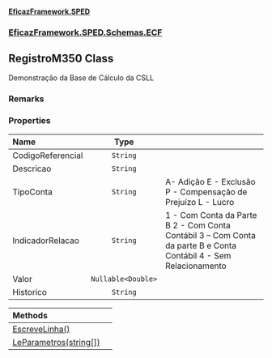 #### [EficazFramework.SPED](EficazFrameworkSPED.md 'EficazFramework SPED')
### [EficazFramework.SPED.Schemas.ECF](EficazFramework.SPED.Schemas.ECF.md 'EficazFramework.SPED.Schemas.ECF')

## RegistroM350 Class

Demonstração da Base de Cálculo da CSLL

### Remarks
### Properties

| Name | Type | |
| :--- | :---: | :--- |
| CodigoReferencial | `String` |  |
| Descricao | `String` |  |
| TipoConta | `String` | A- Adição            E - Exclusão            P - Compensação de Prejuízo            L - Lucro |
| IndicadorRelacao | `String` | 1 - Com Conta da Parte B            2 - Com Conta Contábil            3 – Com Conta da parte B e Conta Contábil            4 - Sem Relacionamento |
| Valor | `Nullable<Double>` |  |
| Historico | `String` |  |

| Methods | |
| :--- | :--- |
| [EscreveLinha()](EficazFramework.SPED.Schemas.ECF/RegistroM350/EscreveLinha().md 'EficazFramework.SPED.Schemas.ECF.RegistroM350.EscreveLinha()') | |
| [LeParametros(string[])](EficazFramework.SPED.Schemas.ECF/RegistroM350/LeParametros(string[]).md 'EficazFramework.SPED.Schemas.ECF.RegistroM350.LeParametros(string[])') | |
